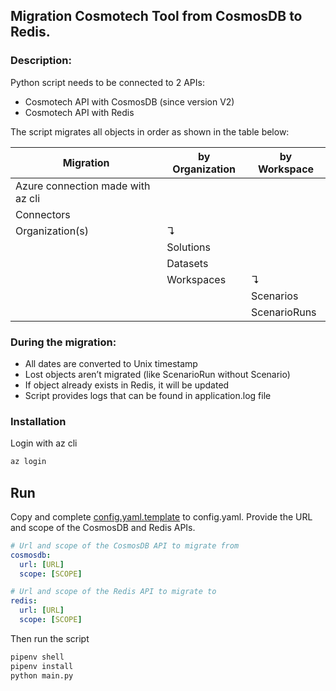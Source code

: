 ## Migration Cosmotech Tool from CosmosDB to Redis.

### Description:
Python script needs to be connected to 2 APIs:
* Cosmotech API with CosmosDB (since version V2)
* Cosmotech API with Redis

The script migrates all objects in order as shown in the table below:

| Migration                         | by Organization | by Workspace |
|-----------------------------------|-----------------|--------------|
| Azure connection made with az cli |
| Connectors                        |
| Organization(s)                   | &#8628;         
|                                   | Solutions       |
|                                   | Datasets        |
|                                   | Workspaces      | &#8628;      
|                                   |                 | Scenarios    
|                                   |                 | ScenarioRuns  

### During the migration:
* All dates are converted to Unix timestamp
* Lost objects aren’t migrated (like ScenarioRun without Scenario)
* If object already exists in Redis, it will be updated
* Script provides logs that can be found in application.log file


### Installation
Login with az cli
``` powershell
az login
```

## Run
Copy and complete [config.yaml.template](config.yaml.template) to config.yaml.
Provide the URL and scope of the CosmosDB and Redis APIs.
``` yaml
# Url and scope of the CosmosDB API to migrate from
cosmosdb:
  url: [URL]
  scope: [SCOPE]

# Url and scope of the Redis API to migrate to
redis:
  url: [URL]
  scope: [SCOPE]
```

Then run the script
``` bash
pipenv shell
pipenv install
python main.py
```
 